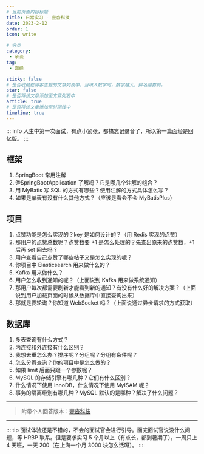 ```yaml
---
# 当前页面内容标题
title: 日常实习 - 壹沓科技
date: 2023-2-12
order: 1
icon: write

# 分类
category:
 - 杂谈
tag:
 - 面经

sticky: false
# 是否收藏在博客主题的文章列表中，当填入数字时，数字越大，排名越靠前。
star: false
# 是否将该文章添加至文章列表中
article: true
# 是否将该文章添加至时间线中
timeline: true
---
```



::: info 人生中第一次面试，有点小紧张，都搞忘记录音了，所以第一篇面经是回忆版。
:::

## 框架

1. SpringBoot 常用注解
2. @SpringBootApplication 了解吗？它是哪几个注解的组合？
3. 用 MyBatis 写 SQL 的方式有哪些？使用注解的方式具体怎么写？
4. 如果是单表有没有什么其他方式？（应该是看会不会 MyBatisPlus）

## 项目

1. 点赞功能是怎么实现的？key 是如何设计的？（用 Redis 实现的点赞）
2. 那用户的点赞总数呢？点赞数要 +1 是怎么处理的？先查出原来的点赞数，+1 后再 set 回去吗？
3. 用户查看自己点赞了哪些帖子又是怎么实现的呢？
4. 你项目中 Elasticsearch 用来做什么的？
5. Kafka 用来做什么？
6. 用户怎么收到通知的呢？（上面说到 Kafka 用来做系统通知）
7. 那用户每次都需要刷新才能看到新的通知？有没有什么好的解决方案？（上面说到用户加载页面的时候从数据库中直接查询出来）
8. 那就是要轮询？你知道 WebSocket 吗？（上面说通过异步请求的方式获取）

## 数据库

1. 多表查询有什么方式？
2. 内连接和外连接有什么区别？
3. 我想去重怎么办？排序呢？分组呢？分组有条件呢？
4. 怎么分页查询？你的项目中是怎么做的？
5. 如果 limit 后面只跟一个参数呢？
6. MySQL 的存储引擎有哪几种？它们有什么区别？
7. 什么情况下使用 InnoDB，什么情况下使用 MyISAM 呢？
8. 事务的隔离级别有哪几种？MySQL 默认的是哪种？解决了什么问题？

---

> 附带个人回答版本：[壹沓科技](https://www.wolai.com/aruni-01/kBpvxVG92vp39Ym7oomAKB)

---

::: tip 面试体验还是不错的，不会的面试官会进行引导。面完面试官说没什么问题，等 HRBP 联系。但是要求实习 5 个月以上（有点长，都到暑期了），一周只上 4 天班，一天 200（在上海一个月 3000 块怎么活呀）。
:::

